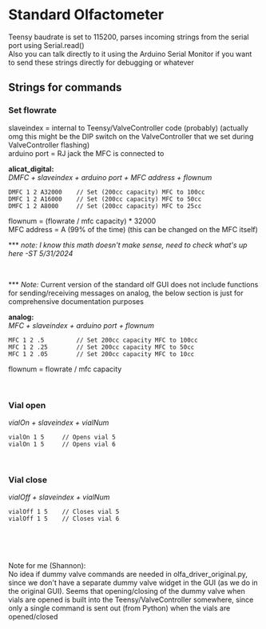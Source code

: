 # Standard Olfactometer


Teensy baudrate is set to 115200, parses incoming strings from the serial port using Serial.read()  
Also you can talk directly to it using the Arduino Serial Monitor if you want to send these strings directly for debugging or whatever

##  Strings for commands


### Set flowrate

slaveindex = internal to Teensy/ValveController code (probably)  (actually omg this might be the DIP switch on the ValveController that we set during ValveController flashing)  
arduino port = RJ jack the MFC is connected to  


**alicat_digital:**  
*DMFC + slaveindex + arduino port + MFC address + flownum*  

`DMFC 1 2 A32000    // Set (200cc capacity) MFC to 100cc`  
`DMFC 1 2 A16000    // Set (200cc capacity) MFC to 50cc`  
`DMFC 1 2 A8000     // Set (200cc capacity) MFC to 25cc`  

flownum = (flowrate / mfc capacity) * 32000  
MFC address = A (99% of the time) (this can be changed on the MFC itself)

 *** *note: I know this math doesn't make sense, need to check what's up here -ST 5/31/2024*


<br>

 *** *Note:* Current version of the standard olf GUI does not include functions for sending/receiving messages on analog, the below  section is just for comprehensive documentation purposes 

**analog:**  
*MFC + slaveindex + arduino port + flownum*  

`MFC 1 2 .5         // Set 200cc capacity MFC to 100cc`  
`MFC 1 2 .25        // Set 200cc capacity MFC to 50cc`  
`MFC 1 2 .05        // Set 200cc capacity MFC to 10cc`  

flownum = flowrate / mfc capacity  

<br>

### Vial open
*vialOn + slaveindex + vialNum*  

`vialOn 1 5     // Opens vial 5`  
`vialOn 1 5     // Opens vial 6`

<br>

### Vial close
*vialOff + slaveindex + vialNum*  

`vialOff 1 5    // Closes vial 5`  
`vialOff 1 5    // Closes vial 6`  


<br>
<br>

##
##
##

Note for me (Shannon):  
No idea if dummy valve commands are needed in olfa_driver_original.py, since we don't have a separate dummy valve widget in the GUI (as we do in the original GUI). Seems that opening/closing of the dummy valve when vials are opened is built into the Teensy/ValveController somewhere, since only a single command is sent out (from Python) when the vials are opened/closed


